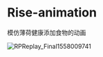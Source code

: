 # Rise-animation
模仿薄荷健康添加食物的动画

![RPReplay_Final1558009741](https://ws1.sinaimg.cn/large/006tNc79ly1g33ftdcdbkg30n01dsb2c.gif)